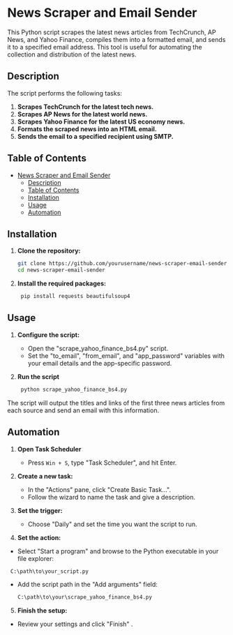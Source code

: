 # News Scraper and Email Sender

This Python script scrapes the latest news articles from TechCrunch, AP News, and Yahoo Finance, compiles them into a formatted email, and sends it to a specified email address. This tool is useful for automating the collection and distribution of the latest news.

## Description

The script performs the following tasks:

1. **Scrapes TechCrunch for the latest tech news.**
2. **Scrapes AP News for the latest world news.**
3. **Scrapes Yahoo Finance for the latest US economy news.**
4. **Formats the scraped news into an HTML email.**
5. **Sends the email to a specified recipient using SMTP.**

## Table of Contents

- [News Scraper and Email Sender](#news-scraper-and-email-sender)
  - [Description](#description)
  - [Table of Contents](#table-of-contents)
  - [Installation](#installation)
  - [Usage](#usage)
  - [Automation](#automation)

## Installation

1. **Clone the repository:**

   ```sh
   git clone https://github.com/yourusername/news-scraper-email-sender.git
   cd news-scraper-email-sender
   ```

2. **Install the required packages:**
   ```sh
    pip install requests beautifulsoup4
   ```

## Usage

1. **Configure the script:**

   - Open the "scrape_yahoo_finance_bs4.py" script.
   - Set the "to_email", "from_email", and "app_password" variables with your email details and the app-specific password.

2. **Run the script**
   ```sh
    python scrape_yahoo_finance_bs4.py
   ```

The script will output the titles and links of the first three news articles from each source and send an email with this information.

## Automation

1. **Open Task Scheduler**

   - Press `Win + S`, type "Task Scheduler", and hit Enter.

2. **Create a new task:**

   - In the "Actions" pane, click "Create Basic Task...".
   - Follow the wizard to name the task and give a description.

3. **Set the trigger:**

   - Choose "Daily" and set the time you want the script to run.

4. **Set the action:**

- Select "Start a program" and browse to the Python executable in your file explorer:

```sh
 C:\path\to\your_script.py
```

- Add the script path in the "Add arguments" field:

  ```sh
  C:\path\to\your\scrape_yahoo_finance_bs4.py
  ```

5. **Finish the setup:**

- Review your settings and click "Finish" .
